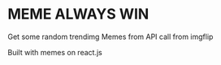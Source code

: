 <h1>MEME ALWAYS WIN</h1>
<p>Get some random trendimg Memes from API call from imgflip</p>
<span>Built with memes on react.js </span>
